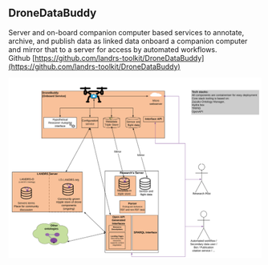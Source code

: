 ## DroneDataBuddy
Server and on-board companion computer based services  to annotate, archive, and publish data as linked data onboard a companion computer and mirror that to a server for access by automated workflows.  
Github [https://github.com/landrs-toolkit/DroneDataBuddy](https://github.com/landrs-toolkit/DroneDataBuddy)

![](./images/DroneDataBuddy/DroneDataBuddyDemo_whitebackground.svg)
